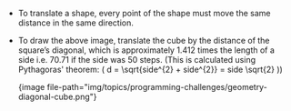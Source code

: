 - To translate a shape, every point of the shape must move the same distance in the same direction.
- To draw the above image, translate the cube by the distance of the square’s diagonal, which is approximately 1.412 times the length of a side i.e. 70.71 if the side was 50 steps. (This is calculated using Pythagoras' theorem: \( d = \sqrt{side^{2} + side^{2}} = side \sqrt{2} \))
    
    {image file-path="img/topics/programming-challenges/geometry-diagonal-cube.png"}